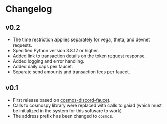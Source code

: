 # Changelog

## v0.2

- The time restriction applies separately for vega, theta, and devnet requests.
- Specified Python version 3.8.12 or higher.
- Added link to transaction details on the token request response.
- Added logging and error handling.
- Added daily caps per faucet.
- Separate send amounts and transaction fees per faucet.

## v0.1

- First release based on [cosmos-discord-faucet](https://github.com/c29r3/cosmos-discord-faucet).
- Calls to cosmospy library were replaced with calls to gaiad (which must be initialized in the system for this software to work)
- The address prefix has been changed to `cosmos`.